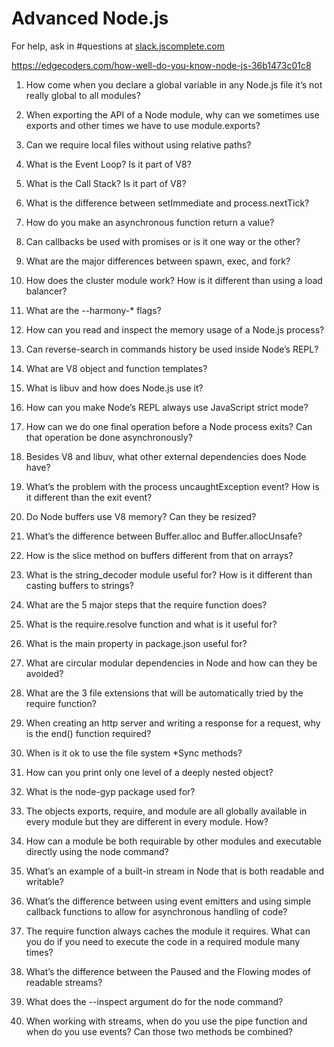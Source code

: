 # Advanced Node.js

For help, ask in #questions at [slack.jscomplete.com](http://slack.jscomplete.com/)

https://edgecoders.com/how-well-do-you-know-node-js-36b1473c01c8

1. How come when you declare a global variable in any Node.js file it’s not really global to all modules?

2. When exporting the API of a Node module, why can we sometimes use exports and other times we have to use module.exports?

3. Can we require local files without using relative paths?

4. What is the Event Loop? Is it part of V8?

5. What is the Call Stack? Is it part of V8?

6. What is the difference between setImmediate and process.nextTick?

7. How do you make an asynchronous function return a value?

8. Can callbacks be used with promises or is it one way or the other?

9. What are the major differences between spawn, exec, and fork?

10. How does the cluster module work? How is it different than using a load balancer?

11. What are the --harmony-* flags?

12. How can you read and inspect the memory usage of a Node.js process?

13. Can reverse-search in commands history be used inside Node’s REPL?

14. What are V8 object and function templates?

15. What is libuv and how does Node.js use it?

16. How can you make Node’s REPL always use JavaScript strict mode?

17. How can we do one final operation before a Node process exits? Can that operation be done asynchronously?

18. Besides V8 and libuv, what other external dependencies does Node have?

19. What’s the problem with the process uncaughtException event? How is it different than the exit event?

20. Do Node buffers use V8 memory? Can they be resized?

21. What’s the difference between Buffer.alloc and Buffer.allocUnsafe?

22. How is the slice method on buffers different from that on arrays?

23. What is the string_decoder module useful for? How is it different than casting buffers to strings?

24. What are the 5 major steps that the require function does?

25. What is the require.resolve function and what is it useful for?

26. What is the main property in package.json useful for?

27. What are circular modular dependencies in Node and how can they be avoided?

28. What are the 3 file extensions that will be automatically tried by the require function?

29. When creating an http server and writing a response for a request, why is the end() function required?

30. When is it ok to use the file system *Sync methods?

31. How can you print only one level of a deeply nested object?

32. What is the node-gyp package used for?

33. The objects exports, require, and module are all globally available in every module but they are different in every module. How?

34. How can a module be both requirable by other modules and executable directly using the node command?

35. What’s an example of a built-in stream in Node that is both readable and writable?

36. What’s the difference between using event emitters and using simple callback functions to allow for asynchronous handling of code?

37. The require function always caches the module it requires. What can you do if you need to execute the code in a required module many times?

38. What’s the difference between the Paused and the Flowing modes of readable streams?

39. What does the --inspect argument do for the node command?

40. When working with streams, when do you use the pipe function and when do you use events? Can those two methods be combined?


